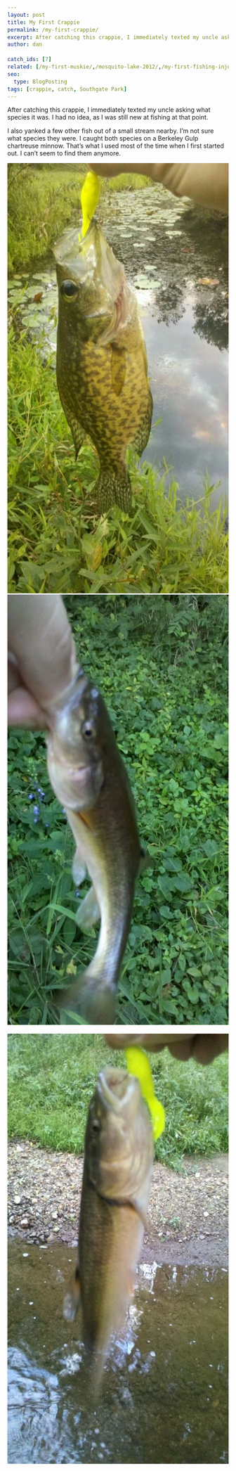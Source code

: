 ```yaml
---
layout: post
title: My First Crappie
permalink: /my-first-crappie/
excerpt: After catching this crappie, I immediately texted my uncle asking what species it was. I had no idea, as I was still new at fishing at that point.
author: dan

catch_ids: [7]
related: [/my-first-muskie/,/mosquito-lake-2012/,/my-first-fishing-injury/,]
seo:
  type: BlogPosting
tags: [crappie, catch, Southgate Park]
---
```

After catching this crappie, I immediately texted my uncle asking what species it was. I had no idea, as I was still new at fishing at that point.

I also yanked a few other fish out of a small stream nearby. I&#8217;m not sure what species they were. I caught both species on a Berkeley Gulp chartreuse minnow. That&#8217;s what I used most of the time when I first started out. I can&#8217;t seem to find them anymore.

<div class='gallery'>
  <div class='gallery-item'>
    <a href="/images/my-first-crappie.webp"><img width="550" height="979" src="/images/my-first-crappie-575x1024.webp" alt="My first Crappie" /></a>
  </div>
  <div class='gallery-item'>
      <a href="/images/a-sucker-fish.webp"><img width="550" height="979" src="/images/a-sucker-fish-575x1024.webp" alt="A sucker fish" /></a>
  </div>
  <br style="clear: both" />
  <div class='gallery-item'>
      <a href="/images/another-sucker-fish.webp"><img width="550" height="979" src="/images/another-sucker-fish-575x1024.webp" alt="Another sucker fish" /></a>
  </div>
  <br style='clear: both' />
</div>
